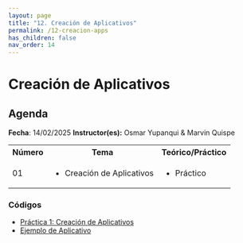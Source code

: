 ```yaml
---
layout: page
title: "12. Creación de Aplicativos"
permalink: /12-creacion-apps
has_children: false
nav_order: 14
---
```




# Creación de Aplicativos

## Agenda
**Fecha**: 14/02/2025
**Instructor(es):** Osmar Yupanqui & Marvin Quispe

<table>
  <tbody>
    <tr>
      <th align="center">Número</th>
      <th align="center">Tema</th>
      <th align="center">Teórico/Práctico</th>
    </tr>
    <tr>
      <td>01</td>
      <td>
        <ul>
            <li>Creación de Aplicativos</li>
        </ul>
      </td>
      <td>
        <ul>
            <li>Práctico</li>
        </ul>
      </td>
    </tr>
  </tbody>
</table>


### Códigos

<ul>
    <li><a href="https://code.earthengine.google.com/?scriptPath=users%2Fgis_acca%2FCITEproductivo_Taller2025%3ADia4%2F4.5%20Creaci%C3%B3n%20de%20aplicativos" target="_blank">Práctica 1: Creación de Aplicativos</a></li>
    <li><a href="https://code.earthengine.google.com/?scriptPath=users%2Fgis_acca%2FCITEproductivo_Taller2025%3ADia5%2F5.0%20Ejemplo_App" target="_blank">Ejemplo de Aplicativo</a></li>
</ul>